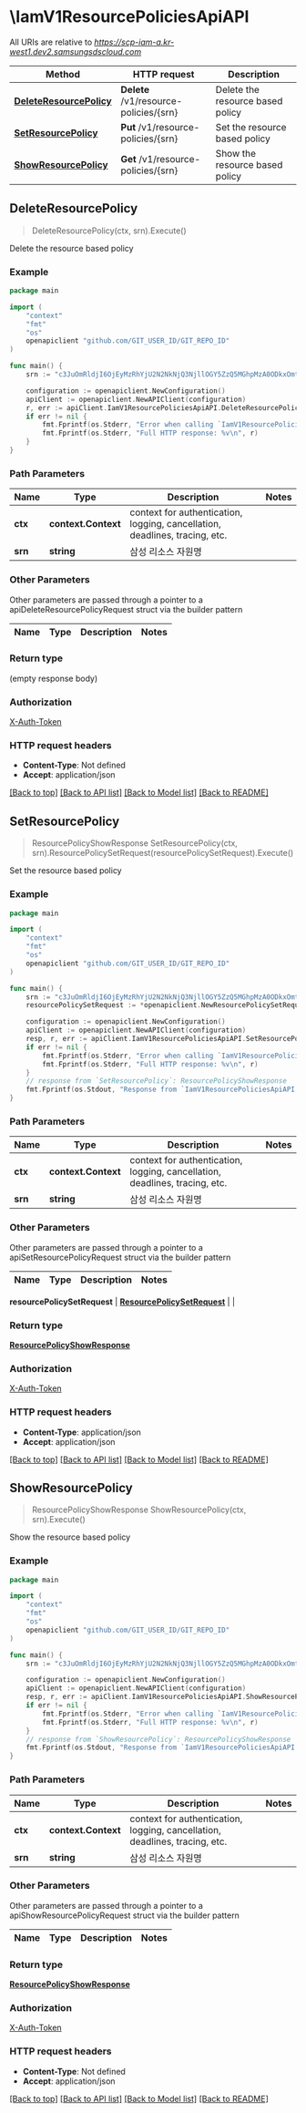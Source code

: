 # \IamV1ResourcePoliciesApiAPI

All URIs are relative to *https://scp-iam-a.kr-west1.dev2.samsungsdscloud.com*

Method | HTTP request | Description
------------- | ------------- | -------------
[**DeleteResourcePolicy**](IamV1ResourcePoliciesApiAPI.md#DeleteResourcePolicy) | **Delete** /v1/resource-policies/{srn} | Delete the resource based policy
[**SetResourcePolicy**](IamV1ResourcePoliciesApiAPI.md#SetResourcePolicy) | **Put** /v1/resource-policies/{srn} | Set the resource based policy
[**ShowResourcePolicy**](IamV1ResourcePoliciesApiAPI.md#ShowResourcePolicy) | **Get** /v1/resource-policies/{srn} | Show the resource based policy



## DeleteResourcePolicy

> DeleteResourcePolicy(ctx, srn).Execute()

Delete the resource based policy



### Example

```go
package main

import (
	"context"
	"fmt"
	"os"
	openapiclient "github.com/GIT_USER_ID/GIT_REPO_ID"
)

func main() {
	srn := "c3JuOmRldjI6OjEyMzRhYjU2N2NkNjQ3NjllOGY5ZzQ5MGhpMzA0ODkxOmtyLXdlc3QxOjp2aXJ0dWFsc2VydmVyOnZpcnR1YWwtc2VydmVyL3o5NWZhNTYxLTExdTMtNGZydy05NjJnLTNiMTIzMTIzYzQ5Ng==" // string | 삼성 리소스 자원명

	configuration := openapiclient.NewConfiguration()
	apiClient := openapiclient.NewAPIClient(configuration)
	r, err := apiClient.IamV1ResourcePoliciesApiAPI.DeleteResourcePolicy(context.Background(), srn).Execute()
	if err != nil {
		fmt.Fprintf(os.Stderr, "Error when calling `IamV1ResourcePoliciesApiAPI.DeleteResourcePolicy``: %v\n", err)
		fmt.Fprintf(os.Stderr, "Full HTTP response: %v\n", r)
	}
}
```

### Path Parameters


Name | Type | Description  | Notes
------------- | ------------- | ------------- | -------------
**ctx** | **context.Context** | context for authentication, logging, cancellation, deadlines, tracing, etc.
**srn** | **string** | 삼성 리소스 자원명 | 

### Other Parameters

Other parameters are passed through a pointer to a apiDeleteResourcePolicyRequest struct via the builder pattern


Name | Type | Description  | Notes
------------- | ------------- | ------------- | -------------


### Return type

 (empty response body)

### Authorization

[X-Auth-Token](../README.md#X-Auth-Token)

### HTTP request headers

- **Content-Type**: Not defined
- **Accept**: application/json

[[Back to top]](#) [[Back to API list]](../README.md#documentation-for-api-endpoints)
[[Back to Model list]](../README.md#documentation-for-models)
[[Back to README]](../README.md)


## SetResourcePolicy

> ResourcePolicyShowResponse SetResourcePolicy(ctx, srn).ResourcePolicySetRequest(resourcePolicySetRequest).Execute()

Set the resource based policy



### Example

```go
package main

import (
	"context"
	"fmt"
	"os"
	openapiclient "github.com/GIT_USER_ID/GIT_REPO_ID"
)

func main() {
	srn := "c3JuOmRldjI6OjEyMzRhYjU2N2NkNjQ3NjllOGY5ZzQ5MGhpMzA0ODkxOmtyLXdlc3QxOjp2aXJ0dWFsc2VydmVyOnZpcnR1YWwtc2VydmVyL3o5NWZhNTYxLTExdTMtNGZydy05NjJnLTNiMTIzMTIzYzQ5Ng==" // string | 삼성 리소스 자원명
	resourcePolicySetRequest := *openapiclient.NewResourcePolicySetRequest(*openapiclient.NewPolicyVersionCreateRequest(*openapiclient.NewIamPolicyDocument([]openapiclient.Statement{*openapiclient.NewStatement("Allow")}, "2024-07-01"))) // ResourcePolicySetRequest | 

	configuration := openapiclient.NewConfiguration()
	apiClient := openapiclient.NewAPIClient(configuration)
	resp, r, err := apiClient.IamV1ResourcePoliciesApiAPI.SetResourcePolicy(context.Background(), srn).ResourcePolicySetRequest(resourcePolicySetRequest).Execute()
	if err != nil {
		fmt.Fprintf(os.Stderr, "Error when calling `IamV1ResourcePoliciesApiAPI.SetResourcePolicy``: %v\n", err)
		fmt.Fprintf(os.Stderr, "Full HTTP response: %v\n", r)
	}
	// response from `SetResourcePolicy`: ResourcePolicyShowResponse
	fmt.Fprintf(os.Stdout, "Response from `IamV1ResourcePoliciesApiAPI.SetResourcePolicy`: %v\n", resp)
}
```

### Path Parameters


Name | Type | Description  | Notes
------------- | ------------- | ------------- | -------------
**ctx** | **context.Context** | context for authentication, logging, cancellation, deadlines, tracing, etc.
**srn** | **string** | 삼성 리소스 자원명 | 

### Other Parameters

Other parameters are passed through a pointer to a apiSetResourcePolicyRequest struct via the builder pattern


Name | Type | Description  | Notes
------------- | ------------- | ------------- | -------------

 **resourcePolicySetRequest** | [**ResourcePolicySetRequest**](ResourcePolicySetRequest.md) |  | 

### Return type

[**ResourcePolicyShowResponse**](ResourcePolicyShowResponse.md)

### Authorization

[X-Auth-Token](../README.md#X-Auth-Token)

### HTTP request headers

- **Content-Type**: application/json
- **Accept**: application/json

[[Back to top]](#) [[Back to API list]](../README.md#documentation-for-api-endpoints)
[[Back to Model list]](../README.md#documentation-for-models)
[[Back to README]](../README.md)


## ShowResourcePolicy

> ResourcePolicyShowResponse ShowResourcePolicy(ctx, srn).Execute()

Show the resource based policy



### Example

```go
package main

import (
	"context"
	"fmt"
	"os"
	openapiclient "github.com/GIT_USER_ID/GIT_REPO_ID"
)

func main() {
	srn := "c3JuOmRldjI6OjEyMzRhYjU2N2NkNjQ3NjllOGY5ZzQ5MGhpMzA0ODkxOmtyLXdlc3QxOjp2aXJ0dWFsc2VydmVyOnZpcnR1YWwtc2VydmVyL3o5NWZhNTYxLTExdTMtNGZydy05NjJnLTNiMTIzMTIzYzQ5Ng==" // string | 삼성 리소스 자원명

	configuration := openapiclient.NewConfiguration()
	apiClient := openapiclient.NewAPIClient(configuration)
	resp, r, err := apiClient.IamV1ResourcePoliciesApiAPI.ShowResourcePolicy(context.Background(), srn).Execute()
	if err != nil {
		fmt.Fprintf(os.Stderr, "Error when calling `IamV1ResourcePoliciesApiAPI.ShowResourcePolicy``: %v\n", err)
		fmt.Fprintf(os.Stderr, "Full HTTP response: %v\n", r)
	}
	// response from `ShowResourcePolicy`: ResourcePolicyShowResponse
	fmt.Fprintf(os.Stdout, "Response from `IamV1ResourcePoliciesApiAPI.ShowResourcePolicy`: %v\n", resp)
}
```

### Path Parameters


Name | Type | Description  | Notes
------------- | ------------- | ------------- | -------------
**ctx** | **context.Context** | context for authentication, logging, cancellation, deadlines, tracing, etc.
**srn** | **string** | 삼성 리소스 자원명 | 

### Other Parameters

Other parameters are passed through a pointer to a apiShowResourcePolicyRequest struct via the builder pattern


Name | Type | Description  | Notes
------------- | ------------- | ------------- | -------------


### Return type

[**ResourcePolicyShowResponse**](ResourcePolicyShowResponse.md)

### Authorization

[X-Auth-Token](../README.md#X-Auth-Token)

### HTTP request headers

- **Content-Type**: Not defined
- **Accept**: application/json

[[Back to top]](#) [[Back to API list]](../README.md#documentation-for-api-endpoints)
[[Back to Model list]](../README.md#documentation-for-models)
[[Back to README]](../README.md)

